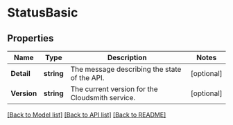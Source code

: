 # StatusBasic

## Properties

Name | Type | Description | Notes
------------ | ------------- | ------------- | -------------
**Detail** | **string** | The message describing the state of the API. | [optional] 
**Version** | **string** | The current version for the Cloudsmith service. | [optional] 

[[Back to Model list]](../README.md#documentation-for-models) [[Back to API list]](../README.md#documentation-for-api-endpoints) [[Back to README]](../README.md)



